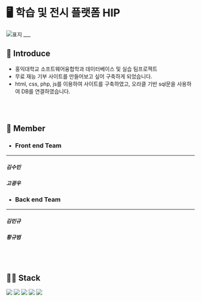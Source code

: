 
# 🖥 학습 및 전시 플랫폼 HIP
![표지 ___](![image](https://github.com/user-attachments/assets/15da6eac-b141-48bc-afb3-a8044bb2b86e)
)

## 📕 Introduce
- 홍익대학교 소프트웨어융합학과 데이터베이스 및 실습 팀프로젝트
- 무료 재능 기부 사이트를 만들어보고 싶어 구축하게 되었습니다.
- html, css, php, js를 이용하여 사이트를 구축하였고, 오라클 기반 sql문을 사용하여 DB를 연결하였습니다.
<br>
<br>

## 📗 Member
 - ### Front end Team
  ---
  ##### 김수민

  ##### 고광우
 
 - ### Back end Team
  ---
  ##### 김민규
  ##### 황규범

<br>
<br>

## 📘📙 Stack
<img src="https://img.shields.io/badge/JavaScript-F7DF1E?style=round-square&logo=javascript&logoColor=black"/>
<img src="https://img.shields.io/badge/CSS-1572B6?style=round-square&logo=css3&logoColor=white"/>
<img src="https://img.shields.io/badge/HTML-E34F26?style=round-square&logo=html5&logoColor=white"/>
<img src="https://img.shields.io/badge/PHP-777BB4?style=round-square&logo=php&logoColor=white"/>
<img src="https://img.shields.io/badge/Oracle%20SQL-F80000?style=round-square&logo=oracle&logoColor=white"/>

